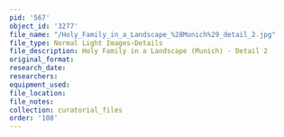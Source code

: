 ```yaml
---
pid: '567'
object_id: '3277'
file_name: "/Holy_Family_in_a_Landscape_%28Munich%29_detail_2.jpg"
file_type: Normal Light Images›Details
file_description: Holy Family in a Landscape (Munich) - Detail 2
original_format:
research_date:
researchers:
equipment_used:
file_location:
file_notes:
collection: curatorial_files
order: '108'
---
```

